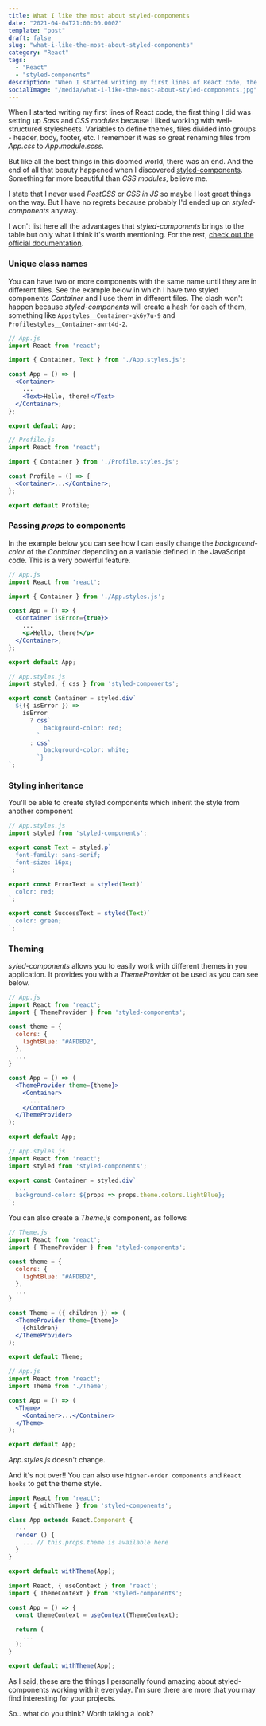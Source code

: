 ```yaml
---
title: What I like the most about styled-components
date: "2021-04-04T21:00:00.000Z"
template: "post"
draft: false
slug: "what-i-like-the-most-about-styled-components"
category: "React"
tags:
  - "React"
  - "styled-components"
description: "When I started writing my first lines of React code, the first thing I did was setting up Sass and CSS modules but then I discovered styled-components."
socialImage: "/media/what-i-like-the-most-about-styled-components.jpg"
---
```


When I started writing my first lines of React code, the first thing I did was setting up _Sass_ and _CSS modules_ because I liked working with well-structured stylesheets. Variables to define themes, files divided into groups - header, body, footer, etc. I remember it was so great renaming files from _App.css_ to _App.module.scss_.

But like all the best things in this doomed world, there was an end. And the end of all that beauty happened when I discovered [styled-components](https://styled-components.com/). Something far more beautiful than _CSS modules_, believe me.

I state that I never used _PostCSS_ or _CSS in JS_ so maybe I lost great things on the way. But I have no regrets because probably I'd ended up on _styled-components_ anyway.

I won't list here all the advantages that _styled-components_ brings to the table but only what I think it's worth mentioning. For the rest, [check out the official documentation](https://styled-components.com/docs).

### Unique class names

You can have two or more components with the same name until they are in different files. See the example below in which I have two styled components _Container_ and I use them in different files. The clash won't happen because _styled-components_ will create a hash for each of them, something like `Appstyles__Container-qk6y7u-9` and `Profilestyles__Container-awrt4d-2`.

```jsx
// App.js
import React from 'react';

import { Container, Text } from './App.styles.js';

const App = () => {
  <Container>
    ...
    <Text>Hello, there!</Text>
  </Container>;
};

export default App;

// Profile.js
import React from 'react';

import { Container } from './Profile.styles.js';

const Profile = () => {
  <Container>...</Container>;
};

export default Profile;
```

### Passing _props_ to components

In the example below you can see how I can easily change the _background-color_ of the _Container_ depending on a variable defined in the JavaScript code. This is a very powerful feature.

```jsx
// App.js
import React from 'react';

import { Container } from './App.styles.js';

const App = () => {
  <Container isError={true}>
    ...
    <p>Hello, there!</p>
  </Container>;
};

export default App;

// App.styles.js
import styled, { css } from 'styled-components';

export const Container = styled.div`
  ${({ isError }) =>
    isError
      ? css`
          background-color: red;
        `
      : css`
          background-color: white;
        `}
`;
```

### Styling inheritance

You'll be able to create styled components which inherit the style from another component

```jsx
// App.styles.js
import styled from 'styled-components';

export const Text = styled.p`
  font-family: sans-serif;
  font-size: 16px;
`;

export const ErrorText = styled(Text)`
  color: red;
`;

export const SuccessText = styled(Text)`
  color: green;
`;
```

### Theming

_syled-components_ allows you to easily work with different themes in you application. It provides you with a _ThemeProvider_ ot be used as you can see below.

```jsx
// App.js
import React from 'react';
import { ThemeProvider } from 'styled-components';

const theme = {
  colors: {
    lightBlue: "#AFDBD2",
  },
  ...
}

const App = () => (
  <ThemeProvider theme={theme}>
    <Container>
      ...
    </Container>
  </ThemeProvider>
);

export default App;
```

```jsx
// App.styles.js
import React from 'react';
import styled from 'styled-components';

export const Container = styled.div`
  ...
  background-color: ${props => props.theme.colors.lightBlue};
`;
```

You can also create a _Theme.js_ component, as follows

```jsx
// Theme.js
import React from 'react';
import { ThemeProvider } from 'styled-components';

const theme = {
  colors: {
    lightBlue: "#AFDBD2",
  },
  ...
}

const Theme = ({ children }) => (
  <ThemeProvider theme={theme}>
    {children}
  </ThemeProvider>
);

export default Theme;
```

```jsx
// App.js
import React from 'react';
import Theme from './Theme';

const App = () => (
  <Theme>
    <Container>...</Container>
  </Theme>
);

export default App;
```

_App.styles.js_ doesn't change.

And it's not over!! You can also use `higher-order components` and `React hooks` to get the theme style.

```jsx
import React from 'react';
import { withTheme } from 'styled-components';

class App extends React.Component {
  ...
  render () {
    ... // this.props.theme is available here
  }
}

export default withTheme(App);
```

```jsx
import React, { useContext } from 'react';
import { ThemeContext } from 'styled-components';

const App = () => {
  const themeContext = useContext(ThemeContext);

  return (
    ...
  );
}

export default withTheme(App);
```

As I said, these are the things I personally found amazing about styled-components working with it everyday. I'm sure there are more that you may find interesting for your projects.

So.. what do you think? Worth taking a look?